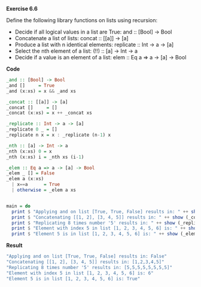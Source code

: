 **Exercise 6.6**

Define the following library functions on lists using recursion:
* Decide if all logical values in a list are True: and :: [Bool] -> Bool 
* Concatenate a list of lists: concat :: [[a]] -> [a]
* Produce a list with n identical elements: replicate :: Int -> a -> [a]
* Select the nth element of a list: (!!) :: [a] -> Int -> a 
* Decide if a value is an element of a list: elem :: Eq a => a -> [a] -> Bool

**Code**
```haskell
_and :: [Bool] -> Bool
_and []     = True
_and (x:xs) = x && _and xs

_concat :: [[a]] -> [a]
_concat []     = []
_concat (x:xs) = x ++ _concat xs

_replicate :: Int -> a -> [a]
_replicate 0 _ = []
_replicate n x = x : _replicate (n-1) x

_nth :: [a] -> Int -> a
_nth (x:xs) 0 = x
_nth (x:xs) i = _nth xs (i-1)

_elem :: Eq a => a -> [a] -> Bool
_elem _ [] = False
_elem a (x:xs)
  | x==a      = True
  | otherwise = _elem a xs


main = do
  print $ "Applying and on list [True, True, False] results in: " ++ show (_and [True, True, False])
  print $ "Concatenating [[1, 2], [3, 4, 5]] results in: " ++ show (_concat [[1, 2], [3, 4, 5]])
  print $ "Replicating 8 times number '5' results in: " ++ show (_replicate 8 5)
  print $ "Element with index 5 in list [1, 2, 3, 4, 5, 6] is: " ++ show (_nth [1, 2, 3, 4, 5, 6] 5)
  print $ "Element 5 is in list [1, 2, 3, 4, 5, 6] is: " ++ show (_elem 5 [1, 2, 3, 4, 5, 6])
```

**Result**
```bash
"Applying and on list [True, True, False] results in: False"
"Concatenating [[1, 2], [3, 4, 5]] results in: [1,2,3,4,5]"
"Replicating 8 times number '5' results in: [5,5,5,5,5,5,5,5]"
"Element with index 5 in list [1, 2, 3, 4, 5, 6] is: 6"
"Element 5 is in list [1, 2, 3, 4, 5, 6] is: True"
```
